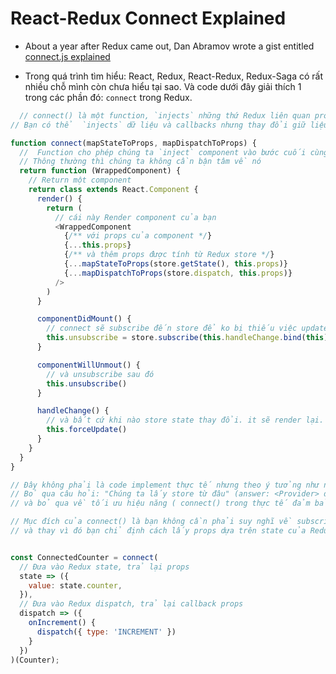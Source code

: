 # React-Redux Connect Explained

- About a year after Redux came out, Dan Abramov wrote a gist entitled [connect.js explained](https://gist.github.com/gaearon/1d19088790e70ac32ea636c025ba424e)

- Trong quá trình tìm hiểu: React, Redux, React-Redux, Redux-Saga có rất nhiều chỗ mình còn chưa hiểu tại sao. Và code dưới đây giải thích 1 trong các phần đó: `connect` trong Redux.

```javascript linenums="1"
  // connect() là một function, `injects` những thứ Redux liên quan props vào trong component của bạn.
// Bạn có thể  `injects` dữ liệu và callbacks nhưng thay đổi giữ liệu này bằng cách dispatching actions

function connect(mapStateToProps, mapDispatchToProps) {
  //  Function cho phép chúng ta `inject` component vào bước cuối cùng vì vậy mọi người có thể dùng nó như một vật trang trí(không hiểu ý tác giả lắm :v)
  // Thông thường thì chúng ta không cần bận tâm về nó
  return function (WrappedComponent) {
    // Return một component
    return class extends React.Component {
      render() {
        return (
          // cái này Render component của bạn
          <WrappedComponent
            {/** với props của component */}
            {...this.props}
            {/** và thêm props được tính từ Redux store */}
            {...mapStateToProps(store.getState(), this.props)}
            {...mapDispatchToProps(store.dispatch, this.props)}
          />
        )
      }

      componentDidMount() {
        // connect sẽ subscribe đến store để ko bị thiếu việc updates
        this.unsubscribe = store.subscribe(this.handleChange.bind(this))
      }

      componentWillUnmout() {
        // và unsubscribe sau đó
        this.unsubscribe()
      }

      handleChange() {
        // và bất cứ khi nào store state thay đổi. it sẽ render lại.
        this.forceUpdate()
      }
    }
  }
}

// Đây không phải là code implement thực tế nhưng theo ý tưởng như này.
// Bỏ qua câu hỏi: "Chúng ta lấy store từ đâu" (answer: <Provider> đưa nó vào trong React context)
// và bỏ qua về tối ưu hiệu năng ( connect() trong thực tế đảm bảm không render lại một cách vô ích)

// Mục đích của connect() là bạn không cần phải suy nghĩ về subscribing tới `store` hoặc tự tối ưu hóa,
// và thay vì đó bạn chỉ định cách lấy props dựa trên state của Redux store.


const ConnectedCounter = connect(
  // Đưa vào Redux state, trả lại props
  state => ({
    value: state.counter,
  }),
  // Đưa vào Redux dispatch, trả lại callback props
  dispatch => ({
    onIncrement() {
      dispatch({ type: 'INCREMENT' })
    }
  })
)(Counter);

```
